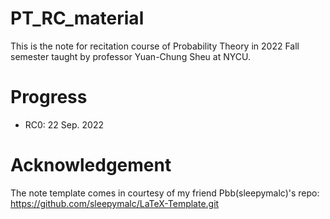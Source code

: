 # PT_RC_material
This is the note for recitation course of Probability Theory in 2022 Fall semester taught by professor Yuan-Chung Sheu at NYCU.

# Progress
* RC0: 22 Sep. 2022

# Acknowledgement
The note template comes in courtesy of my friend Pbb(sleepymalc)'s repo: https://github.com/sleepymalc/LaTeX-Template.git
